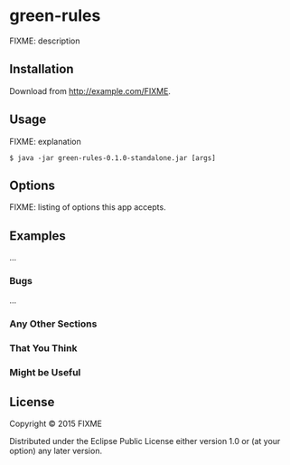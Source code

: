 # green-rules

FIXME: description

## Installation

Download from http://example.com/FIXME.

## Usage

FIXME: explanation

    $ java -jar green-rules-0.1.0-standalone.jar [args]

## Options

FIXME: listing of options this app accepts.

## Examples

...

### Bugs

...

### Any Other Sections
### That You Think
### Might be Useful

## License

Copyright © 2015 FIXME

Distributed under the Eclipse Public License either version 1.0 or (at
your option) any later version.
